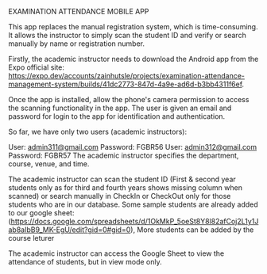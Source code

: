 EXAMINATION ATTENDANCE MOBILE APP

This app replaces the manual registration system, which is time-consuming. It allows the instructor to simply scan the student ID and verify or search manually by name or registration number.

Firstly, the academic instructor needs to download the Android app from the Expo official site: https://expo.dev/accounts/zainhutsle/projects/examination-attendance-management-system/builds/41dc2773-847d-4a9e-ad6d-b3bb4311f6ef.

Once the app is installed, allow the phone's camera permission to access the scanning functionality in the app.
The user is given an email and password for login to the app for identification and authentication.

So far, we have only two users (academic instructors):

User: admin311@gmail.com
Password: FGBR56
User: admin312@gmail.com
Password: FGBR57
The academic instructor specifies the department, course, venue, and time.

The academic instructor can scan the student ID (First & second year students only as for third and fourth years shows missing column when scanned) or search manually in CheckIn or CheckOut only for those students who are in our database.
Some sample students are already added to our google sheet:
(https://docs.google.com/spreadsheets/d/1OkMkP_5oeSt8Y8l82afCoj2L1y1Jab8aIbB9_MK-EgU/edit?gid=0#gid=0),
More students can be added by the course leturer

The academic instructor can access the Google Sheet to view the attendance of students, but in view mode only.
